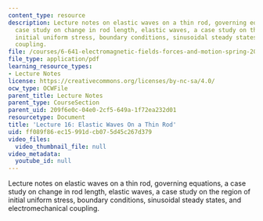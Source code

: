 ```yaml
---
content_type: resource
description: Lecture notes on elastic waves on a thin rod, governing equations, a
  case study on change in rod length, elastic waves, a case study on the region of
  initial uniform stress, boundary conditions, sinusoidal steady states, and electromechanical
  coupling.
file: /courses/6-641-electromagnetic-fields-forces-and-motion-spring-2005/ff089f86ec15991dcb075d45c267d379_lecture16.pdf
file_type: application/pdf
learning_resource_types:
- Lecture Notes
license: https://creativecommons.org/licenses/by-nc-sa/4.0/
ocw_type: OCWFile
parent_title: Lecture Notes
parent_type: CourseSection
parent_uid: 209f6e0c-04e0-2cf5-649a-1f72ea232d01
resourcetype: Document
title: 'Lecture 16: Elastic Waves On a Thin Rod'
uid: ff089f86-ec15-991d-cb07-5d45c267d379
video_files:
  video_thumbnail_file: null
video_metadata:
  youtube_id: null
---
```

Lecture notes on elastic waves on a thin rod, governing equations, a case study on change in rod length, elastic waves, a case study on the region of initial uniform stress, boundary conditions, sinusoidal steady states, and electromechanical coupling.